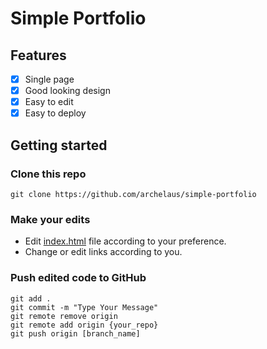 # Simple Portfolio

## Features
- [X] Single page
- [X] Good looking design
- [X] Easy to edit
- [X] Easy to deploy

## Getting started

### Clone this repo
`git clone https://github.com/archelaus/simple-portfolio`

### Make your edits
- Edit [index.html](https://github.com/archelaus/simple-portfolio/tree/master/index.html) file according to your preference.
- Change or edit links according to you.

### Push edited code to GitHub
```
git add .
git commit -m "Type Your Message"
git remote remove origin
git remote add origin {your_repo}
git push origin [branch_name]
```
